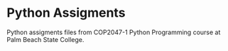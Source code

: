 # Python Assigments
Python assigments files from COP2047-1 Python Programming course at Palm Beach State College.
